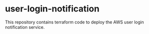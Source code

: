 # user-login-notification
This repository contains terraform code to deploy the AWS user login notification service.
